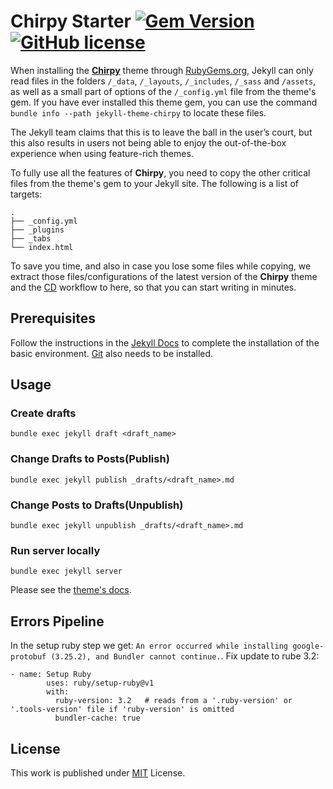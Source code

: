 # Chirpy Starter [![Gem Version](https://img.shields.io/gem/v/jekyll-theme-chirpy)](https://rubygems.org/gems/jekyll-theme-chirpy) [![GitHub license](https://img.shields.io/github/license/cotes2020/chirpy-starter.svg?color=blue)][mit]

When installing the [**Chirpy**][chirpy] theme through [RubyGems.org][gem], Jekyll can only read files in the folders `/_data`, `/_layouts`, `/_includes`, `/_sass` and `/assets`, as well as a small part of options of the `/_config.yml` file from the theme's gem. If you have ever installed this theme gem, you can use the command `bundle info --path jekyll-theme-chirpy` to locate these files.

The Jekyll team claims that this is to leave the ball in the user’s court, but this also results in users not being able to enjoy the out-of-the-box experience when using feature-rich themes.

To fully use all the features of **Chirpy**, you need to copy the other critical files from the theme's gem to your Jekyll site. The following is a list of targets:

```shell
.
├── _config.yml
├── _plugins
├── _tabs
└── index.html
```

To save you time, and also in case you lose some files while copying, we extract those files/configurations of the latest version of the **Chirpy** theme and the [CD][CD] workflow to here, so that you can start writing in minutes.

## Prerequisites

Follow the instructions in the [Jekyll Docs](https://jekyllrb.com/docs/installation/) to complete the installation of the basic environment. [Git](https://git-scm.com/) also needs to be installed.



## Usage

### Create drafts

```
bundle exec jekyll draft <draft_name>
```
### Change Drafts to Posts(Publish)

```
bundle exec jekyll publish _drafts/<draft_name>.md
```
### Change Posts to Drafts(Unpublish)

```
bundle exec jekyll unpublish _drafts/<draft_name>.md
```

### Run server locally

```
bundle exec jekyll server
```


Please see the [theme's docs](https://github.com/cotes2020/jekyll-theme-chirpy#documentation).

## Errors Pipeline

In the setup ruby step we get: `An error occurred while installing google-protobuf (3.25.2), and Bundler cannot
continue.`. Fix update to rube 3.2: 

```
- name: Setup Ruby
        uses: ruby/setup-ruby@v1
        with:
          ruby-version: 3.2   # reads from a '.ruby-version' or '.tools-version' file if 'ruby-version' is omitted
          bundler-cache: true
```

## License

This work is published under [MIT][mit] License.

[gem]: https://rubygems.org/gems/jekyll-theme-chirpy
[chirpy]: https://github.com/cotes2020/jekyll-theme-chirpy/
[use-template]: https://github.com/cotes2020/chirpy-starter/generate
[CD]: https://en.wikipedia.org/wiki/Continuous_deployment
[mit]: https://github.com/cotes2020/chirpy-starter/blob/master/LICENSE
